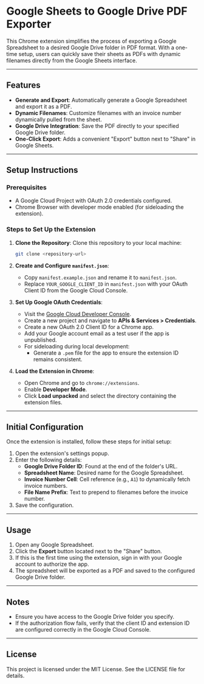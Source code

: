 # Google Sheets to Google Drive PDF Exporter

This Chrome extension simplifies the process of exporting a Google Spreadsheet to a desired Google Drive folder in PDF format. With a one-time setup, users can quickly save their sheets as PDFs with dynamic filenames directly from the Google Sheets interface.

---

## Features
- **Generate and Export**: Automatically generate a Google Spreadsheet and export it as a PDF.
- **Dynamic Filenames**: Customize filenames with an invoice number dynamically pulled from the sheet.
- **Google Drive Integration**: Save the PDF directly to your specified Google Drive folder.
- **One-Click Export**: Adds a convenient "Export" button next to "Share" in Google Sheets.

---

## Setup Instructions

### Prerequisites
- A Google Cloud Project with OAuth 2.0 credentials configured.
- Chrome Browser with developer mode enabled (for sideloading the extension).

### Steps to Set Up the Extension
1. **Clone the Repository**:
   Clone this repository to your local machine:
   ```bash
   git clone <repository-url>
   ```

2. **Create and Configure `manifest.json`**:
   - Copy `manifest.example.json` and rename it to `manifest.json`.
   - Replace `YOUR_GOOGLE_CLIENT_ID` in `manifest.json` with your OAuth Client ID from the Google Cloud Console.

3. **Set Up Google OAuth Credentials**:
   - Visit the [Google Cloud Developer Console](https://console.cloud.google.com/).
   - Create a new project and navigate to **APIs & Services > Credentials**.
   - Create a new OAuth 2.0 Client ID for a Chrome app.
   - Add your Google account email as a test user if the app is unpublished.
   - For sideloading during local development:
     - Generate a `.pem` file for the app to ensure the extension ID remains consistent.

4. **Load the Extension in Chrome**:
   - Open Chrome and go to `chrome://extensions`.
   - Enable **Developer Mode**.
   - Click **Load unpacked** and select the directory containing the extension files.

---

## Initial Configuration
Once the extension is installed, follow these steps for initial setup:
1. Open the extension's settings popup.
2. Enter the following details:
   - **Google Drive Folder ID**: Found at the end of the folder's URL.
   - **Spreadsheet Name**: Desired name for the Google Spreadsheet.
   - **Invoice Number Cell**: Cell reference (e.g., `A1`) to dynamically fetch invoice numbers.
   - **File Name Prefix**: Text to prepend to filenames before the invoice number.
3. Save the configuration.

---

## Usage
1. Open any Google Spreadsheet.
2. Click the **Export** button located next to the "Share" button.
3. If this is the first time using the extension, sign in with your Google account to authorize the app.
4. The spreadsheet will be exported as a PDF and saved to the configured Google Drive folder.

---

## Notes
- Ensure you have access to the Google Drive folder you specify.
- If the authorization flow fails, verify that the client ID and extension ID are configured correctly in the Google Cloud Console.

---

## License
This project is licensed under the MIT License. See the LICENSE file for details.